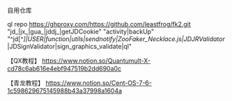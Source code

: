 

自用仓库


ql repo https://ghproxy.com/https://github.com/leastfrog/fk2.git "jd_|jx_|gua_|jddj_|getJDCookie" "activity|backUp" "^jd[^_]|USER|function|utils|sendnotify|ZooFaker_Necklace.js|JDJRValidator_|JDSignValidator|sign_graphics_validate|ql"

【QX教程】
https://www.notion.so/Quantumult-X-cd78c6ab616e4ebf947519b2dd690a0c

【青龙教程】
https://www.notion.so/Cent-OS-7-6-1c598629675145988b43a37998a1604a

